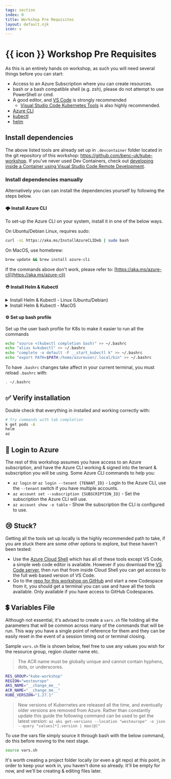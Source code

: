 ```yaml
---
tags: section
index: 0
title: Workshop Pre Requisites
layout: default.njk
icon: ⚒️
---
```


# {{ icon }} Workshop Pre Requisites

As this is an entirely hands on workshop, as such you will need several things before you can start:

- Access to an Azure Subscription where you can create resources.
- bash or a bash compatible shell (e.g. zsh), please do not attempt to use PowerShell or cmd.
- A good editor, and [VS Code](https://code.visualstudio.com/) is strongly recommended
  - [Visual Studio Code Kubernetes Tools](https://marketplace.visualstudio.com/items?itemName=ms-kubernetes-tools.vscode-kubernetes-tools)
    is also highly recommended.
- [Azure CLI](https://aka.ms/azure-cli)
- [kubectl](https://kubernetes.io/docs/tasks/tools/install-kubectl-linux/)
- [helm](https://helm.sh/docs/intro/install/)

## Install dependencies

The above listed tools are already set up in `.devcontainer` folder located in the git repository of this workshop:
<https://github.com/benc-uk/kube-workshop>. If you've never used Dev Containers, check out
[developing inside a Container using Visual Studio Code Remote Development](https://code.visualstudio.com/docs/devcontainers/containers).

### Install dependencies manually

Alternatively you can can install the dependencies yourself by following the steps below.

#### 🌩️ Install Azure CLI

To set-up the Azure CLI on your system, install it in one of the below ways.

On Ubuntu/Debian Linux, requires sudo:

```bash
curl -sL https://aka.ms/InstallAzureCLIDeb | sudo bash
```

On MacOS, use homebrew:

```bash
brew update && brew install azure-cli
```

If the commands above don't work, please refer to: [https://aka.ms/azure-cli](https://aka.ms/azure-cli)

#### ⛑️ Install Helm & Kubectl

<details markdown="1">
<summary>Install Helm & Kubectl - Linux (Ubuntu/Debian)</summary>

Two ways are provided for each tool, one without needing sudo, the other requires sudo, take your pick but don't run
both!

By default the 'no sudo' commands for helm & kubectl install binaries into `~/.local/bin` so if this isn't in your PATH
you can copy or move the binary elsewhere, or simply run `export PATH="$PATH:$HOME/.local/bin"`

```bash
# Install kubectl - no sudo
curl -s https://raw.githubusercontent.com/benc-uk/tools-install/master/kubectl.sh | bash

# Install kubectl - with sudo
curl -LO "https://dl.k8s.io/release/$(curl -L -s https://dl.k8s.io/release/stable.txt)/bin/linux/amd64/kubectl"
chmod +x ./kubectl
sudo mv ./kubectl /usr/bin/kubectl

# Install helm - no sudo
curl -s https://raw.githubusercontent.com/benc-uk/tools-install/master/helm.sh | bash

# Install helm - with sudo
curl https://raw.githubusercontent.com/helm/helm/main/scripts/get-helm-3 | bash
```

</details>

<details markdown="1">
<summary>Install Helm & Kubectl - MacOS</summary>

```bash
# Install kubectl - with sudo
curl -LO "https://dl.k8s.io/release/$(curl -L -s https://dl.k8s.io/release/stable.txt)/bin/darwin/amd64/kubectl"
chmod +x ./kubectl
sudo mv ./kubectl /usr/local/bin/kubectl

# Install Helm
curl https://raw.githubusercontent.com/helm/helm/main/scripts/get-helm-3 | bash
```

</details>

#### ⚙️ Set up bash profile

Set up the user bash profile for K8s to make it easier to run all the commands

```sh
echo "source <(kubectl completion bash)" >> ~/.bashrc
echo "alias k=kubectl" >> ~/.bashrc
echo "complete -o default -F __start_kubectl k" >> ~/.bashrc
echo "export PATH=$PATH:/home/azureuser/.local/bin" >> ~/.bashrc
```

To have `.bashrc` changes take affect in your current terminal, you must reload `.bashrc` with:

```sh
. ~/.bashrc
```

## ✅ Verify installation

Double check that everything in installed and working correctly with:

```sh
# Try commands with tab completion
k get pods -A
helm
az
```

## 🔐 Login to Azure

The rest of this workshop assumes you have access to an Azure subscription, and have the Azure CLI working & signed into
the tenant & subscription you will be using. Some Azure CLI commands to help you:

- `az login` or `az login --tenant {TENANT_ID}` - Login to the Azure CLI, use the `--tenant` switch if you have multiple
  accounts.
- `az account set --subscription {SUBSCRIPTION_ID}` - Set the subscription the Azure CLI will use.
- `az account show -o table` - Show the subscription the CLI is configured to use.

## 😢 Stuck?

Getting all the tools set up locally is the highly recommended path to take, if you are stuck there are some other
options to explore, but these haven't been tested:

- Use the [Azure Cloud Shell](https://shell.azure.com/bash) which has all of these tools except VS Code, a simple web
  code editor is available. However if you download the [VS Code server](https://aka.ms/install-vscode-server/setup.sh),
  then run that from inside Cloud Shell you can get access to the full web based version of VS Code.
- Go to the [repo for this workshop on GitHub](https://github.com/benc-uk/kube-workshop/codespaces) and start a new
  Codespace from it, you should get a terminal you can use and have all the tools available. Only available if you have
  access to GitHub Codespaces.

## 💲 Variables File

Although not essential, it's advised to create a `vars.sh` file holding all the parameters that will be common across
many of the commands that will be run. This way you have a single point of reference for them and they can be easily
reset in the event of a session timing out or terminal closing.

Sample `vars.sh` file is shown below, feel free to use any values you wish for the resource group, region cluster name
etc.

> The ACR name must be globally unique and cannot contain hyphens, dots, or underscores.

```bash
RES_GROUP="kube-workshop"
REGION="westeurope"
AKS_NAME="__change_me__"
ACR_NAME="__change_me__"
KUBE_VERSION="1.27.1"
```

> New versions of Kubernetes are released all the time, and eventually older versions are removed from Azure. Rather
> than constantly update this guide the following command can be used to get the latest version:
> `az aks get-versions --location "westeurope" -o json --query "values[*].version | max(@)"`

To use the vars file simply source it through bash with the below command, do this before moving to the next stage.

```sh
source vars.sh
```

It's worth creating a project folder locally (or even a git repo) at this point, in order to keep your work in, you
haven't done so already. It'll be empty for now, and we'll be creating & editing files later.
